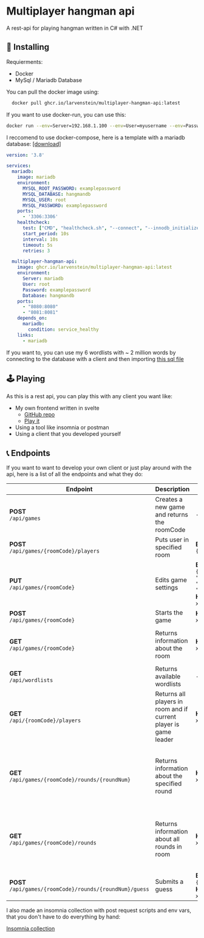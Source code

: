 # Multiplayer hangman api
A rest-api for playing hangman written in C# with .NET

## 🔧 Installing
Requierments:
- Docker
- MySql / Mariadb Database

You can pull the docker image using:
```bash
  docker pull ghcr.io/larvenstein/multiplayer-hangman-api:latest
```

If you want to use docker-run, you can use this:
```bash
docker run --env=Server=192.168.1.100 --env=User=myusername --env=Password=mypassword --env=Database=mydatabase -p 8080:8080 -p 8081:8081 ghcr.io/larvenstein/multiplayer-hangman-api:latest
```

I reccomend to use docker-compose, here is a template with a mariadb database:
[[download]](http://example.com)
```yaml
version: '3.8'

services:
  mariadb:
    image: mariadb
    environment:
      MYSQL_ROOT_PASSWORD: examplepassword
      MYSQL_DATABASE: hangmandb
      MYSQL_USER: root
      MYSQL_PASSWORD: examplepassword
    ports:
      - '3306:3306'
    healthcheck:
      test: ["CMD", "healthcheck.sh", "--connect", "--innodb_initialized"]
      start_period: 10s
      interval: 10s
      timeout: 5s
      retries: 3

  multiplayer-hangman-api:
    image: ghcr.io/larvenstein/multiplayer-hangman-api:latest
    environment:
      Server: mariadb
      User: root
      Password: examplepassword
      Database: hangmandb
    ports:
      - "8080:8080"
      - "8081:8081"
    depends_on:
      mariadb:
        condition: service_healthy
    links:
      - mariadb
```

If  you want to, you can use my 6 wordlists with ~ 2 million words by connecting to the database with a client and then importing [this sql file](http://example.com)

## 🕹️ Playing
As this is a rest api, you can play this with any client you want like:
- My own frontend written in svelte
  - [GitHub repo]()
  - [Play it]()
- Using a tool like insomnia or postman
- Using a client that you developed yourself

## 📞 Endpoints
If you want to want to develop your own client or just play around with the api, here is a list of all the endpoints and what they do:

| **Endpoint**                                                 | **Description**                                                   | **Parameter**                                                                                                                | **Response**                                                                                                                                                                                 |
|--------------------------------------------------------------|-------------------------------------------------------------------|------------------------------------------------------------------------------------------------------------------------------|----------------------------------------------------------------------------------------------------------------------------------------------------------------------------------------------|
| **POST**<br> `/api/games`                                    | Creates a new game and returns the roomCode                       | -                                                                                                                            | `{"roomCode": "string"}`                                                                                                                                                                     |
| **POST**<br> `/api/games/{roomCode}/players`                 | Puts user in specified room                                       | **Body**<br> `{ "nickname": "string"}`                                                                                       | ` {"id": "guid", "nickname": "string", "roomCode": "string"}`                                                                                                                                |
| **PUT**<br> `/api/games/{roomCode}`                          | Edits game settings                                               | **Body**<br> `{"rounds":int, "maxPlayers":int, "newGameLeader":"guid", "wordList":int}`<br> **Header**<br> `x-user-id: guid` | `{"rounds":int, "maxPlayers":int, "wordList":int}`                                                                                                                                           |
| **POST**<br> `/api/games/{roomCode}`                         | Starts the game                                                   | **Header**<br> `x-user-id: guid`                                                                                             | `{"roundId": int}`                                                                                                                                                                           |
| **GET**<br> `/api/games/{roomCode}`                          | Returns information about the room                                | **Header**<br> `x-user-id: guid`                                                                                             | `{"roomCode": "string", "maxPlayers": int, "rounds": int, "wordList": "string", "status": "string", "round": int}`                                                                           |
| **GET**<br> `/api/wordlists`                                 | Returns available wordlists                                       | -                                                                                                                            | `[{"id": int, "name": "string"}, {"id": int, "name": "string"}]`                                                                                                                             |
| **GET**<br> `/api/{roomCode}/players`                        | Returns all players in room and  if current player is game leader | **Header**<br> `x-user-id: guid`                                                                                             | `{"players": ["string", "string"], "isPlayerGameLeader": bool}`                                                                                                                              |
| **GET**<br> `/api/games/{roomCode}/rounds/{roundNum}`        | Returns information about the specified round                     | **Header**<br> `x-user-id: guid`                                                                                             | `{"roomCode":"string", "roundNum":int, "status":"string", "correctGuesses":int, "falseGuesses":int, "lifesLeft":int, "guessedWord":["char", "char"], "wrongLetters":["string", "string"]}`   |
| **GET**<br> `/api/games/{roomCode}/rounds`                   | Returns information about all rounds in room                      | **Header**<br> `x-user-id: guid`                                                                                             | `[{"roomCode":"string", "roundNum":int, "status":"string", "correctGuesses":int, "falseGuesses":int, "lifesLeft":int, "guessedWord":["char", "char"], "wrongLetters":["string", "string"]}]` |
| **POST**<br> `/api/games/{roomCode}/rounds/{roundNum}/guess` | Submits a guess                                                   | **Body**<br> `{"guess": string}`<br> **Header**<br> `x-user-id: guid`                                                        | `{"guess": "string", "correct": bool, "roundNum": int}`                                                                                                                                      |

I also made an insomnia collection with post request scripts and env vars, that you don't have to do everything by hand:

[Insomnia collection](https://github.com/user-attachments/files/16066818/hangman-api_collection.json)
